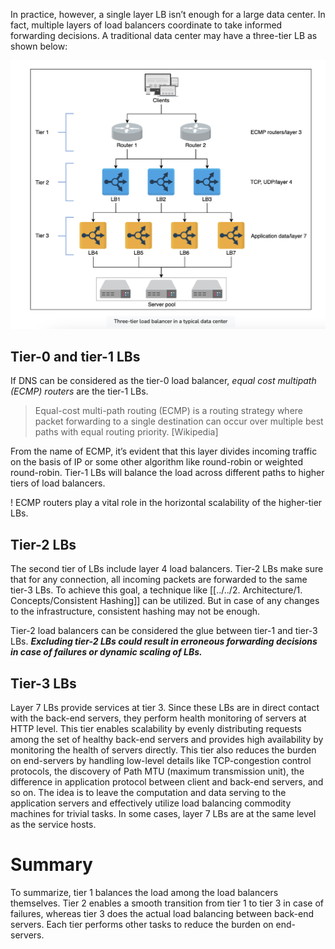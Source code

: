 In practice, however, a single layer LB isn’t enough for a large data center. In fact, multiple layers of load balancers coordinate to take informed forwarding decisions. A traditional data center may have a three-tier LB as shown below:

![](../../../_Attachments/Pasted%20image%2020240118231114.png)

## Tier-0 and tier-1 LBs

If DNS can be considered as the tier-0 load balancer, *equal cost multipath (ECMP) routers* are the tier-1 LBs. 

> Equal-cost multi-path routing (ECMP) is a routing strategy where packet forwarding to a single destination can occur over multiple best paths with equal routing priority. [Wikipedia]

From the name of ECMP, it’s evident that this layer divides incoming traffic on the basis of IP or some other algorithm like round-robin or weighted round-robin. Tier-1 LBs will balance the load across different paths to higher tiers of load balancers.

! ECMP routers play a vital role in the horizontal scalability of the higher-tier LBs.

## Tier-2 LBs

The second tier of LBs include layer 4 load balancers. Tier-2 LBs make sure that for any connection, all incoming packets are forwarded to the same tier-3 LBs. To achieve this goal, a technique like [[../../2. Architecture/1. Concepts/Consistent Hashing]] can be utilized. But in case of any changes to the infrastructure, consistent hashing may not be enough.

Tier-2 load balancers can be considered the glue between tier-1 and tier-3 LBs. ***Excluding tier-2 LBs could result in erroneous forwarding decisions in case of failures or dynamic scaling of LBs.***

## Tier-3 LBs

Layer 7 LBs provide services at tier 3. 
Since these LBs are in direct contact with the back-end servers, they perform health monitoring of servers at HTTP level. This tier enables scalability by evenly distributing requests among the set of healthy back-end servers and provides high availability by monitoring the health of servers directly. 
This tier also reduces the burden on end-servers by handling low-level details like TCP-congestion control protocols, the discovery of Path MTU (maximum transmission unit), the difference in application protocol between client and back-end servers, and so on. 
The idea is to leave the computation and data serving to the application servers and effectively utilize load balancing commodity machines for trivial tasks. In some cases, layer 7 LBs are at the same level as the service hosts.

# Summary

To summarize, tier 1 balances the load among the load balancers themselves. Tier 2 enables a smooth transition from tier 1 to tier 3 in case of failures, whereas tier 3 does the actual load balancing between back-end servers. Each tier performs other tasks to reduce the burden on end-servers.